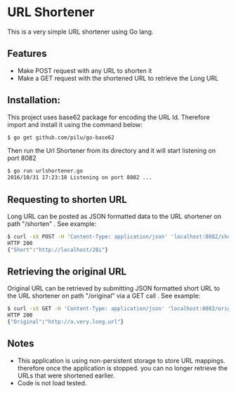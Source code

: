 # URL Shortener

This is a very simple URL shortener using Go lang.

## Features
  - Make POST request with any URL to shorten it
  - Make a GET request with the shortened URL to retrieve the Long URL


## Installation:

This project uses base62 package for encoding the URL Id. Therefore import and install it using the command below:

```sh
$ go get github.com/pilu/go-base62
```

Then run the Url Shortener from its directory and it will start listening on port 8082

```sh
$ go run urlshortener.go
2016/10/31 17:23:18 Listening on port 8082 ...
```

## Requesting to shorten URL
Long URL can be posted as JSON formatted data to the URL shortener on path "/shorten"
. See example:
```sh
$ curl -sX POST -H 'Content-Type: application/json' 'localhost:8082/shorten' -d '{"url": "http://a.very.long.url"}'
HTTP 200
{"Short":"http://localhost/2Bi"}
```

## Retrieving the original URL
Original URL can be retrieved by submitting JSON formatted short URL to the URL shortener on path "/original" via a GET call
. See example:
```sh
$ curl -sX GET -H 'Content-Type: application/json' 'localhost:8082/original' -d '{"short": "http://localhost/2Bi"}'
HTTP 200
{"Original":"http://a.very.long.url"}
```

## Notes

- This application is using non-persistent storage to store URL mappings. therefore once the application is stopped. you can no longer retrieve the URLs that were shortened earlier.
- Code is not load tested.